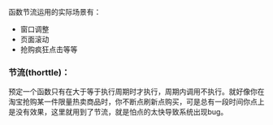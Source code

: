 函数节流运用的实际场景有：
- 窗口调整
- 页面滚动
- 抢购疯狂点击等等

### **节流(thorttle)：**
预定一个函数只有在大于等于执行周期时才执行，周期内调用不执行。就好像你在淘宝抢购某一件限量热卖商品时，你不断点刷新点购买，可是总有一段时间你点上是没有效果，这里就用到了节流，就是怕点的太快导致系统出现bug。